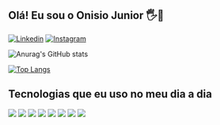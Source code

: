 ## Olá! Eu sou o Onisio Junior 🖐🤖

[![Linkedin](https://img.shields.io/badge/LinkedIn-0077B5?style=for-the-badge&logo=linkedin&logoColor=white)](https://www.linkedin.com/in/onisio-junior-08030197)
[![Instagram](https://img.shields.io/badge/instagram-0077B5?style=for-the-badge&logo=instagram&logoColor=white)](https://www.linkedin.com/in/onisio-junior-08030197)

![Anurag's GitHub stats](https://github-readme-stats.vercel.app/api?username=skunksnt1&show_icons=true&theme=dracula)

[![Top Langs](https://github-readme-stats.vercel.app/api/top-langs/?username=skunksnt1&layout=compact)](https://github.com/anuraghazra/github-readme-stats)


## Tecnologias que eu uso no meu dia a dia ##
<div style="display: inline_block">
     <img aling="center" olt="html5" src="https://img.shields.io/badge/Delphi-323330?style=for-the-badge&logo=Delphi&logoColor=F7DF1E"/>
    <img aling="center" olt="html5" src="https://img.shields.io/badge/HTML5-E34F26?style=for-the-badge&logo=html5&logoColor=white"/>
    <img aling="center" olt="CSS3" src="https://img.shields.io/badge/CSS3-1572B6?style=for-the-badge&logo=css3&logoColor=white"/>
    <img aling="center" olt="html5" src="https://img.shields.io/badge/React-20232A?style=for-the-badge&logo=react&logoColor=61DAFB"/>
   <img aling="center" olt="html5" src="https://img.shields.io/badge/PHP-777BB4?style=for-the-badge&logo=php&logoColor=white"/>
   <img aling="center" olt="html5" src="https://img.shields.io/badge/MySQL-00000F?style=for-the-badge&logo=mysql&logoColor=white"/>
   <img aling="center" olt="html5" src="https://img.shields.io/badge/C%23-239120?style=for-the-badge&logo=c-sharp&logoColor=white"/>
   <img aling="center" olt="html5" src="https://img.shields.io/badge/JavaScript-323330?style=for-the-badge&logo=javascript&logoColor=F7DF1E"/>
    
</div>
